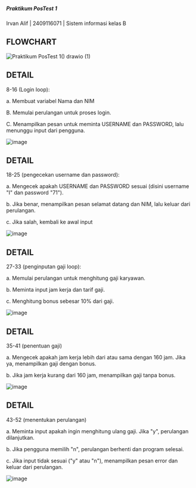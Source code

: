 ##### Praktikum PosTest 1
Irvan Alif | 2409116071 | Sistem informasi kelas B
## FLOWCHART

![Praktikum PosTest 1() drawio (1)](https://github.com/user-attachments/assets/d1a04ff9-88a2-4993-8eb5-b45b536ea026)

## DETAIL
8-16 (Login loop):

a. Membuat variabel Nama dan NIM

B. Memulai perulangan untuk proses login.

C. Menampilkan pesan untuk meminta USERNAME dan PASSWORD, lalu menunggu input dari pengguna.

![image](https://github.com/user-attachments/assets/ae910baa-0ccf-4dab-a228-562761a7aa1f)

## DETAIL
18-25 (pengecekan username dan password):

a. Mengecek apakah USERNAME dan PASSWORD sesuai (disini username "I" dan password "71").

b. Jika benar, menampilkan pesan selamat datang dan NIM, lalu keluar dari perulangan.

c. Jika salah, kembali ke awal input

![image](https://github.com/user-attachments/assets/ca50529a-7d94-4d7b-b9f3-a052161ae886)

## DETAIL
27-33 (penginputan gaji loop):

a. Memulai perulangan untuk menghitung gaji karyawan.

b. Meminta input jam kerja dan tarif gaji.

c. Menghitung bonus sebesar 10% dari gaji.

 ![image](https://github.com/user-attachments/assets/85813747-23eb-4c42-b78d-1f1f9614fda6)


## DETAIL
35-41 (penentuan gaji)

a. Mengecek apakah jam kerja lebih dari atau sama dengan 160 jam. Jika ya, menampilkan gaji dengan bonus.

b. Jika jam kerja kurang dari 160 jam, menampilkan gaji tanpa bonus.

![image](https://github.com/user-attachments/assets/24625637-7bff-4871-893c-476ccb3c2e71)


## DETAIL
43-52 (menentukan perulangan)

a. Meminta input apakah ingin menghitung ulang gaji. Jika "y", perulangan dilanjutkan.

b. Jika pengguna memilih "n", perulangan berhenti dan program selesai.

c. Jika input tidak sesuai ("y" atau "n"), menampilkan pesan error dan keluar dari perulangan.

![image](https://github.com/user-attachments/assets/2f444878-3133-4a5c-8ac3-192971317b67)







